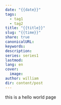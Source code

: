 ```yaml
---
date: "{{date}}"
tags:
  - tag1
  - tag2
title: "{{title}}"
slug: "{{time}}"
share: true
canonicalURL: 
keywords: 
description: 
series: series1
lastmod: 
lang: en
cover:
  image: 
author: william
dir: content/post
---
```

this is a hello world page